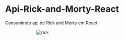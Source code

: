 # Api-Rick-and-Morty-React
Consumindo api de Rick and Morty em React


<img                                                                src="https://camo.githubusercontent.com/13683dac151ae7396f3114cdee752dfd271e7f6fd20c2a5b0602b8fb643373e6/68747470733a2f2f7269636b616e646d6f72747973686f702e636f6d2f77702d636f6e74656e742f75706c6f6164732f323032312f30332f5269636b2d616e642d4d6f7274792d53686f702d4c6f676f2e706e67" 
 alt="rick" 
 style="margin-left: 100px"
/>


